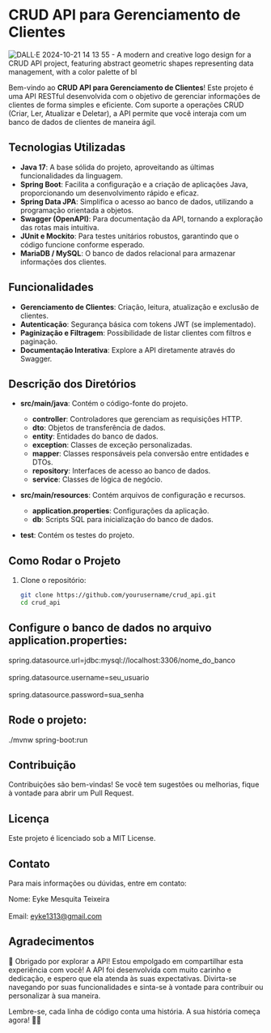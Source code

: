 # CRUD API para Gerenciamento de Clientes

![DALL·E 2024-10-21 14 13 55 - A modern and creative logo design for a CRUD API project, featuring abstract geometric shapes representing data management, with a color palette of bl](https://github.com/user-attachments/assets/53f6f0c7-fc4d-46ed-8e8c-1a88a1304393)

Bem-vindo ao **CRUD API para Gerenciamento de Clientes**! Este projeto é uma API RESTful desenvolvida com o objetivo de gerenciar informações de clientes de forma simples e eficiente. Com suporte a operações CRUD (Criar, Ler, Atualizar e Deletar), a API permite que você interaja com um banco de dados de clientes de maneira ágil.

## Tecnologias Utilizadas

- **Java 17**: A base sólida do projeto, aproveitando as últimas funcionalidades da linguagem.
- **Spring Boot**: Facilita a configuração e a criação de aplicações Java, proporcionando um desenvolvimento rápido e eficaz.
- **Spring Data JPA**: Simplifica o acesso ao banco de dados, utilizando a programação orientada a objetos.
- **Swagger (OpenAPI)**: Para documentação da API, tornando a exploração das rotas mais intuitiva.
- **JUnit e Mockito**: Para testes unitários robustos, garantindo que o código funcione conforme esperado.
- **MariaDB / MySQL**: O banco de dados relacional para armazenar informações dos clientes.

## Funcionalidades

- **Gerenciamento de Clientes**: Criação, leitura, atualização e exclusão de clientes.
- **Autenticação**: Segurança básica com tokens JWT (se implementado).
- **Paginização e Filtragem**: Possibilidade de listar clientes com filtros e paginação.
- **Documentação Interativa**: Explore a API diretamente através do Swagger.


## Descrição dos Diretórios

- **src/main/java**: Contém o código-fonte do projeto.
  - **controller**: Controladores que gerenciam as requisições HTTP.
  - **dto**: Objetos de transferência de dados.
  - **entity**: Entidades do banco de dados.
  - **exception**: Classes de exceção personalizadas.
  - **mapper**: Classes responsáveis pela conversão entre entidades e DTOs.
  - **repository**: Interfaces de acesso ao banco de dados.
  - **service**: Classes de lógica de negócio.

- **src/main/resources**: Contém arquivos de configuração e recursos.
  - **application.properties**: Configurações da aplicação.
  - **db**: Scripts SQL para inicialização do banco de dados.

- **test**: Contém os testes do projeto.


## Como Rodar o Projeto

1. Clone o repositório:
   ```bash
   git clone https://github.com/yourusername/crud_api.git
   cd crud_api
   
## Configure o banco de dados no arquivo application.properties:

spring.datasource.url=jdbc:mysql://localhost:3306/nome_do_banco<br><br> spring.datasource.username=seu_usuario<br><br> spring.datasource.password=sua_senha

## Rode o projeto:

./mvnw spring-boot:run

## Contribuição
Contribuições são bem-vindas! Se você tem sugestões ou melhorias, fique à vontade para abrir um Pull Request.

## Licença
Este projeto é licenciado sob a MIT License.

## Contato
Para mais informações ou dúvidas, entre em contato:

Nome: Eyke Mesquita Teixeira
<br><br>
Email: eyke1313@gmail.com

## Agradecimentos

🎉 Obrigado por explorar a API!
Estou empolgado em compartilhar esta experiência com você! A API foi desenvolvida com muito carinho e dedicação, e espero que ela atenda às suas expectativas. Divirta-se navegando por suas funcionalidades e sinta-se à vontade para contribuir ou personalizar à sua maneira.

Lembre-se, cada linha de código conta uma história. A sua história começa agora! 🚀✨
